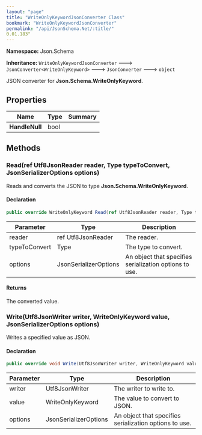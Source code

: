 ```yaml
---
layout: "page"
title: "WriteOnlyKeywordJsonConverter Class"
bookmark: "WriteOnlyKeywordJsonConverter"
permalink: "/api/JsonSchema.Net/:title/"
0.01.183"
---
```

**Namespace:** Json.Schema

**Inheritance:**
`WriteOnlyKeywordJsonConverter`
 🡒 
`JsonConverter<WriteOnlyKeyword>`
 🡒 
`JsonConverter`
 🡒 
`object`

JSON converter for **Json.Schema.WriteOnlyKeyword**.

## Properties

| Name | Type | Summary |
|---|---|---|
| **HandleNull** | bool |  |

## Methods

### Read(ref Utf8JsonReader reader, Type typeToConvert, JsonSerializerOptions options)

Reads and converts the JSON to type **Json.Schema.WriteOnlyKeyword**.

#### Declaration

```c#
public override WriteOnlyKeyword Read(ref Utf8JsonReader reader, Type typeToConvert, JsonSerializerOptions options)
```

| Parameter | Type | Description |
|---|---|---|
| reader | ref Utf8JsonReader | The reader. |
| typeToConvert | Type | The type to convert. |
| options | JsonSerializerOptions | An object that specifies serialization options to use. |


#### Returns

The converted value.

### Write(Utf8JsonWriter writer, WriteOnlyKeyword value, JsonSerializerOptions options)

Writes a specified value as JSON.

#### Declaration

```c#
public override void Write(Utf8JsonWriter writer, WriteOnlyKeyword value, JsonSerializerOptions options)
```

| Parameter | Type | Description |
|---|---|---|
| writer | Utf8JsonWriter | The writer to write to. |
| value | WriteOnlyKeyword | The value to convert to JSON. |
| options | JsonSerializerOptions | An object that specifies serialization options to use. |


